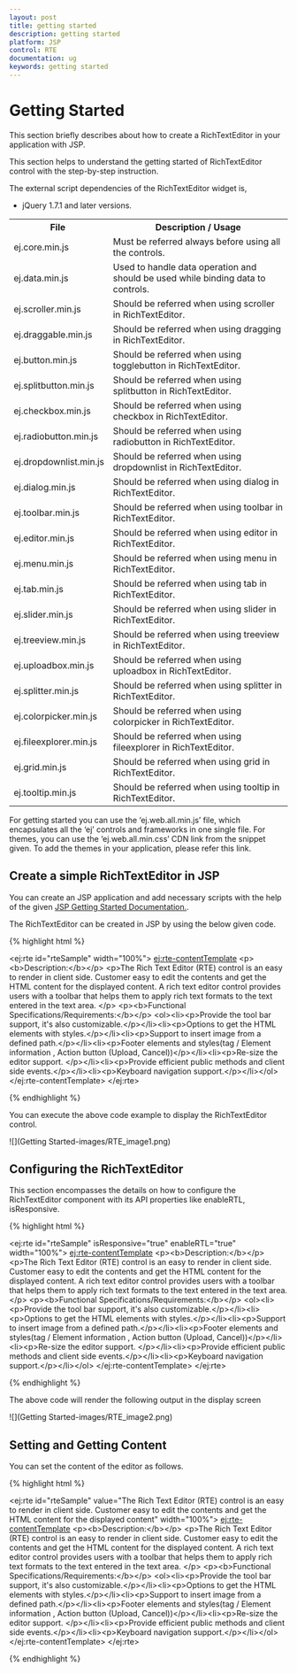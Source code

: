 ```yaml
---
layout: post
title: getting started
description: getting started
platform: JSP
control: RTE
documentation: ug
keywords: getting started
---
```


# Getting Started

This section briefly describes about how to create a RichTextEditor in your application with JSP.

This section helps to understand the getting started of RichTextEditor control with the step-by-step instruction.

The external script dependencies of the RichTextEditor widget is,

* jQuery 1.7.1 and later versions.

<table>
	<tr>
		<th>File </th>
		<th>Description / Usage </th>
	</tr>
	<tr>
		<td>ej.core.min.js</td>
		<td>Must be referred always before using all the controls.</td>
	</tr>
	<tr>
		<td>ej.data.min.js</td>
		<td>Used to handle data operation and should be used while binding data to controls.</td>
	</tr>
	<tr>
		<td>ej.scroller.min.js</td>
		<td>Should be referred when using scroller in RichTextEditor.</td>
	</tr>
	<tr>
		<td>ej.draggable.min.js</td>
		<td>Should be referred when using dragging in RichTextEditor.</td>
	</tr>
	<tr>
		<td>ej.button.min.js</td>
		<td>Should be referred when using togglebutton in RichTextEditor.</td>
	</tr>
	<tr>
		<td>ej.splitbutton.min.js</td>
		<td>Should be referred when using splitbutton in RichTextEditor.</td>
	</tr>
	<tr>
		<td>ej.checkbox.min.js</td>
		<td>Should be referred when using checkbox in RichTextEditor.</td>
	</tr>
	<tr>
		<td>ej.radiobutton.min.js</td>
		<td>Should be referred when using radiobutton in RichTextEditor.</td>
	</tr>
	<tr>
		<td>ej.dropdownlist.min.js</td>
		<td>Should be referred when using dropdownlist in RichTextEditor.</td>
	</tr>
	<tr>
		<td>ej.dialog.min.js</td>
		<td>Should be referred when using dialog in RichTextEditor.</td>
	</tr>
	<tr>
		<td>ej.toolbar.min.js</td>
		<td>Should be referred when using toolbar in RichTextEditor.</td>
	</tr>
	<tr>
		<td>ej.editor.min.js</td>
		<td>Should be referred when using editor in RichTextEditor.</td>
	</tr>
	<tr>
		<td>ej.menu.min.js</td>
		<td>Should be referred when using menu in RichTextEditor.</td>
	</tr>
	<tr>
		<td>ej.tab.min.js</td>
		<td>Should be referred when using tab in RichTextEditor.</td>
	</tr>
	<tr>
		<td>ej.slider.min.js</td>
		<td>Should be referred when using slider in RichTextEditor.</td>
	</tr>
	<tr>
		<td>ej.treeview.min.js</td>
		<td>Should be referred when using treeview in RichTextEditor.</td>
	</tr>
	<tr>
		<td>ej.uploadbox.min.js</td>
		<td>Should be referred when using uploadbox in RichTextEditor.</td>
	</tr>
	<tr>
		<td>ej.splitter.min.js</td>
		<td>Should be referred when using splitter in RichTextEditor.</td>
	</tr>
	<tr>
		<td>ej.colorpicker.min.js</td>
		<td>Should be referred when using colorpicker in RichTextEditor.</td>
	</tr>
	<tr>
		<td>ej.fileexplorer.min.js</td>
		<td>Should be referred when using fileexplorer in RichTextEditor.</td>
	</tr>
	<tr>
		<td>ej.grid.min.js</td>
		<td>Should be referred when using grid in RichTextEditor.</td>
	</tr>
	<tr>
		<td>ej.tooltip.min.js</td>
		<td>Should be referred when using tooltip in RichTextEditor.</td>
	</tr>
</table>
		
For getting started you can use the ‘ej.web.all.min.js’ file, which encapsulates all the ‘ej’ controls and frameworks in one single file.
For themes, you can use the ‘ej.web.all.min.css’ CDN link from the snippet given. To add the themes in your application, please refer this link.

## Create a simple RichTextEditor in JSP

You can create an JSP application and add necessary scripts with the help of the given [JSP Getting Started Documentation.](/jsp-docs/jsp/Getting-Started).

The RichTextEditor can be created in JSP by using the below given code.

{% highlight html %}

<ej:rte id="rteSample" width="100%">
		<ej:rte-contentTemplate>
			&lt;p&gt;&lt;b&gt;Description:&lt;/b&gt;&lt;/p&gt;
		    &lt;p&gt;The Rich Text Editor (RTE) control is an easy to render in
		    client side. Customer easy to edit the contents and get the HTML content for
		    the displayed content. A rich text editor control provides users with a toolbar
		    that helps them to apply rich text formats to the text entered in the text
		    area. &lt;/p&gt;
		    &lt;p&gt;&lt;b&gt;Functional
		    Specifications/Requirements:&lt;/b&gt;&lt;/p&gt;
		    &lt;ol&gt;&lt;li&gt;&lt;p&gt;Provide
		    the tool bar support, it's also customizable.&lt;/p&gt;&lt;/li&gt;&lt;li&gt;&lt;p&gt;Options
		    to get the HTML elements with styles.&lt;/p&gt;&lt;/li&gt;&lt;li&gt;&lt;p&gt;Support
		    to insert image from a defined path.&lt;/p&gt;&lt;/li&gt;&lt;li&gt;&lt;p&gt;Footer
		    elements and styles(tag / Element information , Action button (Upload, Cancel))&lt;/p&gt;&lt;/li&gt;&lt;li&gt;&lt;p&gt;Re-size
		    the editor support. &lt;/p&gt;&lt;/li&gt;&lt;li&gt;&lt;p&gt;Provide
		    efficient public methods and client side events.&lt;/p&gt;&lt;/li&gt;&lt;li&gt;&lt;p&gt;Keyboard
		    navigation support.&lt;/p&gt;&lt;/li&gt;&lt;/ol&gt;
		</ej:rte-contentTemplate>
	</ej:rte>	

{% endhighlight %}
	
You can execute the above code example to display the RichTextEditor control.

![](Getting Started-images/RTE_image1.png)
 
## Configuring the RichTextEditor

This section encompasses the details on how to configure the RichTextEditor component with its API properties like enableRTL, isResponsive.

{% highlight html %}

<ej:rte id="rteSample" isResponsive="true" enableRTL="true" width="100%">
		<ej:rte-contentTemplate>
			&lt;p&gt;&lt;b&gt;Description:&lt;/b&gt;&lt;/p&gt;
		    &lt;p&gt;The Rich Text Editor (RTE) control is an easy to render in
		    client side. Customer easy to edit the contents and get the HTML content for
		    the displayed content. A rich text editor control provides users with a toolbar
		    that helps them to apply rich text formats to the text entered in the text
		    area. &lt;/p&gt;
		    &lt;p&gt;&lt;b&gt;Functional
		    Specifications/Requirements:&lt;/b&gt;&lt;/p&gt;
		    &lt;ol&gt;&lt;li&gt;&lt;p&gt;Provide
		    the tool bar support, it's also customizable.&lt;/p&gt;&lt;/li&gt;&lt;li&gt;&lt;p&gt;Options
		    to get the HTML elements with styles.&lt;/p&gt;&lt;/li&gt;&lt;li&gt;&lt;p&gt;Support
		    to insert image from a defined path.&lt;/p&gt;&lt;/li&gt;&lt;li&gt;&lt;p&gt;Footer
		    elements and styles(tag / Element information , Action button (Upload, Cancel))&lt;/p&gt;&lt;/li&gt;&lt;li&gt;&lt;p&gt;Re-size
		    the editor support. &lt;/p&gt;&lt;/li&gt;&lt;li&gt;&lt;p&gt;Provide
		    efficient public methods and client side events.&lt;/p&gt;&lt;/li&gt;&lt;li&gt;&lt;p&gt;Keyboard
		    navigation support.&lt;/p&gt;&lt;/li&gt;&lt;/ol&gt;
		</ej:rte-contentTemplate>
	</ej:rte>		

{% endhighlight %}

The above code will render the following output in the display screen 
 
![](Getting Started-images/RTE_image2.png)

## Setting and Getting Content

You can set the content of the editor as follows.

{% highlight html %}

<ej:rte id="rteSample" value="The Rich Text Editor (RTE) control is an easy to render in client side. Customer easy to edit the contents and get the HTML content for the displayed content" width="100%">
		<ej:rte-contentTemplate>
			&lt;p&gt;&lt;b&gt;Description:&lt;/b&gt;&lt;/p&gt;
		    &lt;p&gt;The Rich Text Editor (RTE) control is an easy to render in
		    client side. Customer easy to edit the contents and get the HTML content for
		    the displayed content. A rich text editor control provides users with a toolbar
		    that helps them to apply rich text formats to the text entered in the text
		    area. &lt;/p&gt;
		    &lt;p&gt;&lt;b&gt;Functional
		    Specifications/Requirements:&lt;/b&gt;&lt;/p&gt;
		    &lt;ol&gt;&lt;li&gt;&lt;p&gt;Provide
		    the tool bar support, it's also customizable.&lt;/p&gt;&lt;/li&gt;&lt;li&gt;&lt;p&gt;Options
		    to get the HTML elements with styles.&lt;/p&gt;&lt;/li&gt;&lt;li&gt;&lt;p&gt;Support
		    to insert image from a defined path.&lt;/p&gt;&lt;/li&gt;&lt;li&gt;&lt;p&gt;Footer
		    elements and styles(tag / Element information , Action button (Upload, Cancel))&lt;/p&gt;&lt;/li&gt;&lt;li&gt;&lt;p&gt;Re-size
		    the editor support. &lt;/p&gt;&lt;/li&gt;&lt;li&gt;&lt;p&gt;Provide
		    efficient public methods and client side events.&lt;/p&gt;&lt;/li&gt;&lt;li&gt;&lt;p&gt;Keyboard
		    navigation support.&lt;/p&gt;&lt;/li&gt;&lt;/ol&gt;
		</ej:rte-contentTemplate>
	</ej:rte>	

{% endhighlight %}




